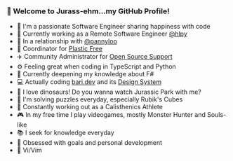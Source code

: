 ### 🦕 Welcome to Jurass-ehm...my GitHub Profile!

- 💙 I'm a passionate Software Engineer sharing happiness with code
- 💼 Currently working as a Remote Software Engineer [@hlpy](https://www.linkedin.com/company/hlpy/mycompany/)
- 💏 In a relationship with [@pannyloo](https://instagram.com/pannyloo)
- 🐢 Coordinator for [Plastic Free](https://www.plasticfreeonlus.it/) 
- ✈️ Community Administrator for [Open Source Support](https://t.me/ptkdev_support_italian)
- ⚙ Feeling great when coding in TypeScript and Python
- 📕 Currently deepening my knowledge about F# 
- 💻 Actually coding [bari.dev](https://github.com/bari-dev/bari.dev) and its [Design System](https://github.com/bari-dev/bari-dev-components)
- 🦖 I love dinosaurs! Do you wanna watch Jurassic Park with me?
- 🧩 I'm solving puzzles everyday, especially Rubik's Cubes
- 💪️ Constantly working out as a Calisthenics Athlete
- 🎮 In my free time I play videogames, mostly Monster Hunter and Souls-like
- 📚 I seek for knowledge everyday
- 🎯 Obsessed with goals and personal development
- 🌈️ Vi/Vim
